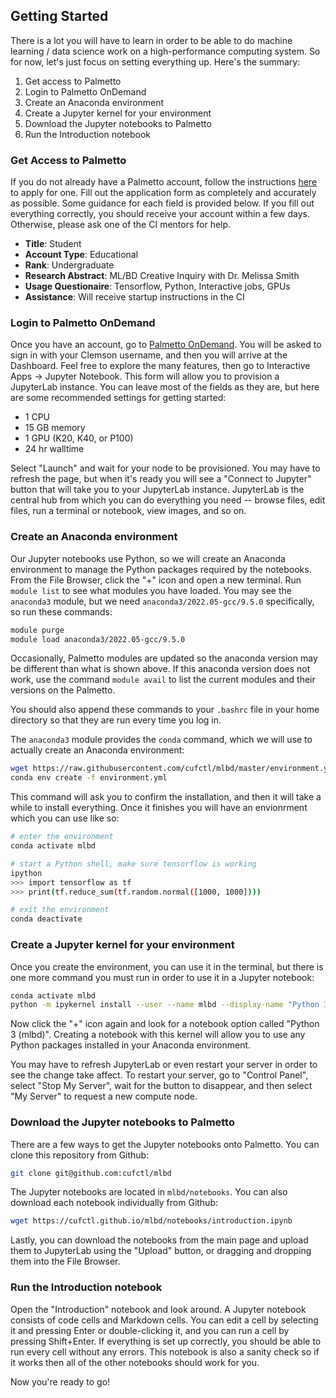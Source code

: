 ## Getting Started

There is a lot you will have to learn in order to be able to do machine learning / data science work on a high-performance computing system. So for now, let's just focus on setting everything up. Here's the summary:

1. Get access to Palmetto
2. Login to Palmetto OnDemand
3. Create an Anaconda environment
4. Create a Jupyter kernel for your environment
5. Download the Jupyter notebooks to Palmetto
6. Run the Introduction notebook

### Get Access to Palmetto

If you do not already have a Palmetto account, follow the instructions [here](https://www.palmetto.clemson.edu/palmetto/basic/new/) to apply for one. Fill out the application form as completely and accurately as possible. Some guidance for each field is provided below. If you fill out everything correctly, you should receive your account within a few days. Otherwise, please ask one of the CI mentors for help.

- __Title__: Student
- __Account Type__: Educational
- __Rank__: Undergraduate
- __Research Abstract__: ML/BD Creative Inquiry with Dr. Melissa Smith
- __Usage Questionaire__: Tensorflow, Python, Interactive jobs, GPUs
- __Assistance__: Will receive startup instructions in the CI

### Login to Palmetto OnDemand

Once you have an account, go to [Palmetto OnDemand](https://openod02.palmetto.clemson.edu/). You will be asked to sign in with your Clemson username, and then you will arrive at the Dashboard. Feel free to explore the many features, then go to Interactive Apps -> Jupyter Notebook. This form will allow you to provision a JupyterLab instance. You can leave most of the fields as they are, but here are some recommended settings for getting started:

- 1 CPU
- 15 GB memory
- 1 GPU (K20, K40, or P100)
- 24 hr walltime

Select "Launch" and wait for your node to be provisioned. You may have to refresh the page, but when it's ready you will see a "Connect to Jupyter" button that will take you to your JupyterLab instance. JupyterLab is the central hub from which you can do everything you need -- browse files, edit files, run a terminal or notebook, view images, and so on.

### Create an Anaconda environment

Our Jupyter notebooks use Python, so we will create an Anaconda environment to manage the Python packages required by the notebooks. From the File Browser, click the "+" icon and open a new terminal. Run `module list` to see what modules you have loaded. You may see the `anaconda3` module, but we need `anaconda3/2022.05-gcc/9.5.0` specifically, so run these commands:
```bash
module purge
module load anaconda3/2022.05-gcc/9.5.0
```
Occasionally, Palmetto modules are updated so the anaconda version may be different than what is shown above. If this anaconda version does not work, use the command `module avail` to list the current modules and their versions on the Palmetto.  

You should also append these commands to your `.bashrc` file in your home directory so that they are run every time you log in.

The `anaconda3` module provides the `conda` command, which we will use to actually create an Anaconda environment:
```bash
wget https://raw.githubusercontent.com/cufctl/mlbd/master/environment.yml
conda env create -f environment.yml
```

This command will ask you to confirm the installation, and then it will take a while to install everything. Once it finishes you will have an envionrment which you can use like so:
```bash
# enter the environment
conda activate mlbd

# start a Python shell, make sure tensorflow is working
ipython
>>> import tensorflow as tf
>>> print(tf.reduce_sum(tf.random.normal([1000, 1000])))

# exit the environment
conda deactivate
```

### Create a Jupyter kernel for your environment

Once you create the environment, you can use it in the terminal, but there is one more command you must run in order to use it in a Jupyter notebook:
```bash
conda activate mlbd
python -m ipykernel install --user --name mlbd --display-name "Python 3 (mlbd)"
```

Now click the "+" icon again and look for a notebook option called "Python 3 (mlbd)". Creating a notebook with this kernel will allow you to use any Python packages installed in your Anaconda environment.

You may have to refresh JupyterLab or even restart your server in order to see the change take affect. To restart your server, go to "Control Panel", select "Stop My Server", wait for the button to disappear, and then select "My Server" to request a new compute node.

### Download the Jupyter notebooks to Palmetto

There are a few ways to get the Jupyter notebooks onto Palmetto. You can clone this repository from Github:
```bash
git clone git@github.com:cufctl/mlbd
```

The Jupyter notebooks are located in `mlbd/notebooks`. You can also download each notebook individually from Github:
```bash
wget https://cufctl.github.io/mlbd/notebooks/introduction.ipynb
```

Lastly, you can download the notebooks from the main page and upload them to JupyterLab using the "Upload" button, or dragging and dropping them into the File Browser.

### Run the Introduction notebook

Open the "Introduction" notebook and look around. A Jupyter notebook consists of code cells and Markdown cells. You can edit a cell by selecting it and pressing Enter or double-clicking it, and you can run a cell by pressing Shift+Enter. If everything is set up correctly, you should be able to run every cell without any errors. This notebook is also a sanity check so if it works then all of the other notebooks should work for you.

Now you're ready to go!
